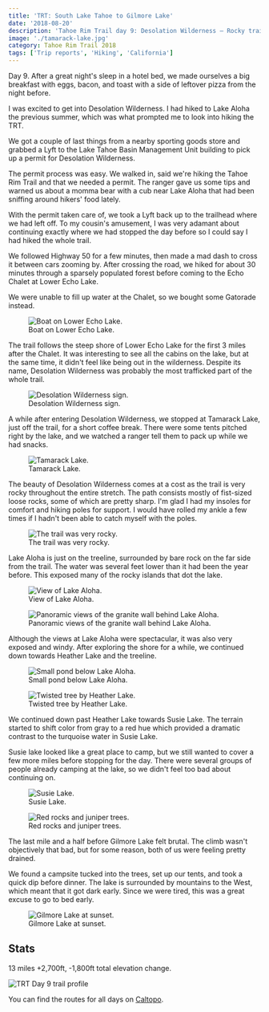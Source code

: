 ```yaml
---
title: 'TRT: South Lake Tahoe to Gilmore Lake'
date: '2018-08-20'
description: 'Tahoe Rim Trail day 9: Desolation Wilderness – Rocky trail, beautiful views'
image: './tamarack-lake.jpg'
category: Tahoe Rim Trail 2018
tags: ['Trip reports', 'Hiking', 'California']
---
```


Day 9. After a great night's sleep in a hotel bed, we made ourselves a big breakfast with eggs, bacon, and toast with a side of leftover pizza from the night before.

I was excited to get into Desolation Wilderness. I had hiked to Lake Aloha the previous summer, which was what prompted me to look into hiking the TRT.

We got a couple of last things from a nearby sporting goods store and grabbed a Lyft to the Lake Tahoe Basin Management Unit building to pick up a permit for Desolation Wilderness.

The permit process was easy. We walked in, said we're hiking the Tahoe Rim Trail and that we needed a permit. The ranger gave us some tips and warned us about a momma bear with a cub near Lake Aloha that had been sniffing around hikers' food lately.

With the permit taken care of, we took a Lyft back up to the trailhead where we had left off. To my cousin's amusement, I was very adamant about continuing exactly where we had stopped the day before so I could say I had hiked the whole trail.

We followed Highway 50 for a few minutes, then made a mad dash to cross it between cars zooming by. After crossing the road, we hiked for about 30 minutes through a sparsely populated forest before coming to the Echo Chalet at Lower Echo Lake.

We were unable to fill up water at the Chalet, so we bought some Gatorade instead.

<figure>
  <img src="echo-lake.jpg" alt="Boat on Lower Echo Lake.">
  <figcaption>Boat on Lower Echo Lake.</figcaption>
</figure>

The trail follows the steep shore of Lower Echo Lake for the first 3 miles after the Chalet. It was interesting to see all the cabins on the lake, but at the same time, it didn't feel like being out in the wilderness. Despite its name, Desolation Wilderness was probably the most trafficked part of the whole trail.

<figure>
  <img src="desolation-wilderness-sign.jpg" alt="Desolation Wilderness sign.">
  <figcaption>Desolation Wilderness sign.</figcaption>
</figure>

A while after entering Desolation Wilderness, we stopped at Tamarack Lake, just off the trail, for a short coffee break. There were some tents pitched right by the lake, and we watched a ranger tell them to pack up while we had snacks.

<figure class="full-width">
  <img src="tamarack-lake.jpg" alt="Tamarack Lake.">
  <figcaption>Tamarack Lake.</figcaption>
</figure>

The beauty of Desolation Wilderness comes at a cost as the trail is very rocky throughout the entire stretch. The path consists mostly of fist-sized loose rocks, some of which are pretty sharp. I'm glad I had my insoles for comfort and hiking poles for support. I would have rolled my ankle a few times if I hadn't been able to catch myself with the poles.

<figure>
  <img src="rocky-trail.jpg" alt="The trail was very rocky.">
  <figcaption>The trail was very rocky.</figcaption>
</figure>

Lake Aloha is just on the treeline, surrounded by bare rock on the far side from the trail. The water was several feet lower than it had been the year before. This exposed many of the rocky islands that dot the lake.

<figure>
  <img src="lake-aloha.jpg" alt="View of Lake Aloha.">
  <figcaption>View of Lake Aloha.</figcaption>
</figure>

<figure class="full-width">
  <img src="lake-aloha-panorama.jpg" alt="Panoramic views of the granite wall behind Lake Aloha.">
  <figcaption>Panoramic views of the granite wall behind Lake Aloha.</figcaption>
</figure>

Although the views at Lake Aloha were spectacular, it was also very exposed and windy. After exploring the shore for a while, we continued down towards Heather Lake and the treeline.

<figure>
  <img src="pond.jpg" alt="Small pond below Lake Aloha.">
  <figcaption>Small pond below Lake Aloha.</figcaption>
</figure>

<figure>
  <img src="tree-by-heather-lake.jpg" alt="Twisted tree by Heather Lake.">
  <figcaption>Twisted tree by Heather Lake.</figcaption>
</figure>

We continued down past Heather Lake towards Susie Lake. The terrain started to shift color from gray to a red hue which provided a dramatic contrast to the turquoise water in Susie Lake.

Susie lake looked like a great place to camp, but we still wanted to cover a few more miles before stopping for the day. There were several groups of people already camping at the lake, so we didn't feel too bad about continuing on.

<figure>
  <img src="susie-lake.jpg" alt="Susie Lake.">
  <figcaption>Susie Lake.</figcaption>
</figure>

<figure>
  <img src="juniper-trees-and-red-rocks.jpg" alt="Red rocks and juniper trees.">
  <figcaption>Red rocks and juniper trees.</figcaption>
</figure>

The last mile and a half before Gilmore Lake felt brutal. The climb wasn't objectively that bad, but for some reason, both of us were feeling pretty drained.

We found a campsite tucked into the trees, set up our tents, and took a quick dip before dinner. The lake is surrounded by mountains to the West, which meant that it got dark early. Since we were tired, this was a great excuse to go to bed early.

<figure>
  <img src="gilmore-lake.jpg" alt="Gilmore Lake at sunset.">
  <figcaption>Gilmore Lake at sunset.</figcaption>
</figure>

## Stats

13 miles +2,700ft, -1,800ft total elevation change.

![TRT Day 9 trail profile](profile.png)

You can find the routes for all days on [Caltopo](https://caltopo.com/m/HJ0L).
